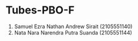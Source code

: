 # Tubes-PBO-F

1.	Samuel Ezra Nathan Andrew Sirait 	(2105551140)
2.	Nata Nara Narendra Putra Suanda	(2105551144)

